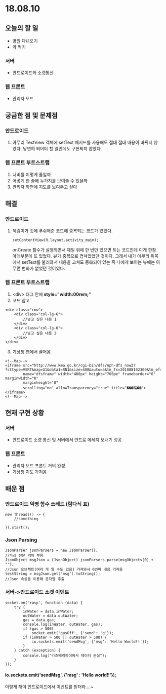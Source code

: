 # 18.08.10

## 오늘의 할 일

* 병원 다녀오기 
* 약 먹기

### 서버

* 안드로이드와 소켓통신

### 웹 프론트

* 관리자 모드

## 궁금한 점 및 문제점 

### 안드로이드 

1. 아무리 TextView 객체에 setText 메서드를 사용해도 절대 절대 내용이 바뀌지 않았다. 당연히 되어야 할 일인데도 구현되지 않았다.

### 웹 프론트 부트스트랩

1. 너비를 어떻게 줄일까 
2. 어떻게 한 줄에 두가지를 보여줄 수 있을까 
3. 관리자 화면에 지도를 보여주고 싶다 

## 해결

### 안드로이드 

1. 혜림이가 깃에 푸쉬해준 코드에 중복되는 코드가 있었다.

   ```text
   setContentView(R.layout.activity_main);
   ```

   onCreate 함수가 실행되면서 제일 위에 한 번만 있으면 되는 코드인데 이게 한참 아래부분에 또 있었다. 뷰가 중복으로 겹쳐있었던 것이다. 그래서 내가 아무리 위쪽에서 setText를 불러와서 내용을 고쳐도 중복되어 있는 즉 나에게 보이는 뷰에는 아무런 변화가 없었던 것이었다.  

### 웹 프론트 부트스트랩 

1. &lt;div&gt; 태그 안에 **style="width:00rem;"**
2. 코드 참고 

```text
<div class="row">
    <div class="col-lg-6">
        //넣고 싶은 내용 1
    </div>
    <div class="col-lg-6">
        //넣고 싶은 내용 2
    </div>
</div>
```

3. 기상청 웹에서 끌어옴 

```text
<!--Map-->
<iframe src="http://www.kma.go.kr/cgi-bin/dfs/nph-dfs_now2?fcttype=VSRT&map=G1&data1=RN1&size=400&auto=a&tm_fc=201808102300&tm_ef=201808110100&effect=GT&mode=H"
        name="dfsframe" width="480px" height="700px" frameborder="0" marginwidth="0"
        marginheight="0"
        scrolling="no" allowTransparency="true" title="���糯��"></iframe>
<!--Map-->
```

## 현재 구현 상황 

### 서버

* 안드로이드 소켓 통신 및 서버에서 안드로 메세지 보내기 성공 

### 웹 프론트

* 관리자 모드 프론트 거의 완성
* 기상청 지도 가져옴 

## 배운 점

### 안드로이드 익명 함수 쓰레드 \(람다식 표\)

```text
new Thread(() -> {
    //something
    
}).start();
```

### Json Parsing

```text
JsonParser jsonParsers = new JsonParser();
//파싱 전문 객체 부름 
JsonObject msgJson = (JsonObject) jsonParsers.parse(msgObjects[0] + "");
//Json 오브젝트(여러 개 일 수도 있음) 가져와서 0번째 내용 가져옴
testString = msgJson.get("msg").toString();
//Json 속성을 이용해 문자열 추출 
```

### 서버-&gt;안드로이드 소켓 이벤트

```text
socket.on('rasp', function (data) {
    try {
        inWater = data.inWater;
        outWater = data.outWater;
        gas = data.gas;
        console.log(inWater, outWater, gas);
        if (gas > 500)
            socket.emit('gasOff', {'send': 'g'});
        if (inWater > 500 || outWater > 500) {
            io.sockets.emit('sendMsg', {'msg': 'Hello World!!'});
        }
    } catch (exception) {
        console.log("라즈베리파이에서 데이터 손실");
    }
});
```

####  io.sockets.emit\('sendMsg', {'msg' : 'Hello world!!'}\);

이렇게 해야 안드로이드에서 이벤트를 받더라....~



